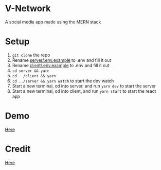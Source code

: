 # V-Network

A social media app made using the MERN stack

# Setup

1. `git clone` the repo
2. Rename [server/.env.example](server/.env.example) to .env and fill it out
3. Rename [client/.env.example](client/.env.example) to .env and fill it out
4. `cd server && yarn`
5. `cd ../client && yarn`
6. `cd ../server && yarn watch` to start the dev watch
7. Start a new terminal, cd into server, and run `yarn dev` to start the server
8. Start a new terminal, cd into client, and run `yarn start` to start the react app

# Demo

[Here](https://v-network.vercel.app/)

# Credit

[Here](https://www.youtube.com/playlist?list=PLs4co9a6NhMyAfSnDg1MKGwLdLx0OA07d)
